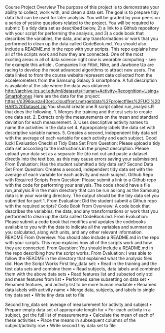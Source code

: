 Course Project
Overview
The purpose of this project is to demonstrate your ability to collect, work with, and clean a data set. The goal is to prepare tidy data that can be used for later analysis. You will be graded by your peers on a series of yes/no questions related to the project. You will be required to submit: 1) a tidy data set as described below, 2) a link to a Github repository with your script for performing the analysis, and 3) a code book that describes the variables, the data, and any transformations or work that you performed to clean up the data called CodeBook.md. You should also include a README.md in the repo with your scripts. This repo explains how all of the scripts work and how they are connected.
One of the most exciting areas in all of data science right now is wearable computing - see for example this article . Companies like Fitbit, Nike, and Jawbone Up are racing to develop the most advanced algorithms to attract new users. The data linked to from the course website represent data collected from the accelerometers from the Samsung Galaxy S smartphone. A full description is available at the site where the data was obtained:
http://archive.ics.uci.edu/ml/datasets/Human+Activity+Recognition+Using+Smartphones
Here are the data for the project:
https://d396qusza40orc.cloudfront.net/getdata%2Fprojectfiles%2FUCI%20HAR%20Dataset.zip
You should create one R script called run_analysis.R that does the following.
	1.	Merges the training and the test sets to create one data set.
	2.	Extracts only the measurements on the mean and standard deviation for each measurement.
	3.	Uses descriptive activity names to name the activities in the data set
	4.	Appropriately labels the data set with descriptive variable names.
	5.	Creates a second, independent tidy data set with the average of each variable for each activity and each subject.
Good luck!
Evaluation Checklist
Tidy Data Set
From Question: Please upload a tidy data set according to the instructions in the project description. Please upload your data set as a separate file (do not cut and paste a dataset directly into the text box, as this may cause errors saving your submission).
From Evaluation: Has the student submitted a tidy data set?
Second Data Set
From Question: Creates a second, independent tidy data set with the average of each variable for each activity and each subject.
Github Repo with Required Scripts
From Question: Please submit a link to a Github repo with the code for performing your analysis. The code should have a file run_analysis.R in the main directory that can be run as long as the Samsung data is in your working directory. The output should be the tidy data set you submitted for part 1.
From Evaluation: Did the student submit a Github repo with the required scripts?
Code Book
From Overview: A code book that describes the variables, the data, and any transformations or work that you performed to clean up the data called CodeBook.md.
From Evaluation: Please submit a code book that modifies and updates the codebooks available to you with the data to indicate all the variables and summaries you calculated, along with units, and any other relevant information.
README
From Overview: You should also include a README.md in the repo with your scripts. This repo explains how all of the scripts work and how they are connected.
From Question: You should include a README.md in the repo describing how the script works.
From Evaluation: I was able to follow the README in the directory that explained what the analysis files did.
How the Script Works
First tiny_data set:
	•	Read in the training and the test data sets and combine them
	•	Read subjects, data labels and combined them with the above data sets
	•	Read features list and subseted only std and mean features from list
	•	Performed same subsetting on data set
	•	Renamed features, and activity list to be more human readable
	•	Renamed data labels with activity name
	•	Merge data, subjects, and labels to single tiny data set
	•	Write tiny data set to file

Second tiny_data set: average of measurement for activity and subject
	•	Prepare empty data set of appropriate length for
	•	For each activity in a subject, get the full list of measurements
	•	Calculate the mean of each of these activities
	•	Place the means in subsequent columns of the subject/activity row
	•	Write second tiny data set to file
